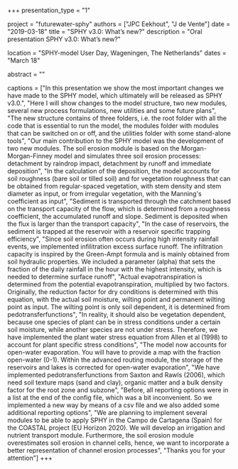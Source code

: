 +++
presentation_type = "1"

project = "futurewater-sphy"
authors = ["JPC Eekhout", "J de Vente"]
date = "2019-03-18"
title = "SPHY v3.0: What’s new?"
description = "Oral presentation SPHY v3.0: What’s new?"

location = "SPHY-model User Day, Wageningen, The Netherlands"
dates = "March 18"

abstract = ""

captions = ["In this presentation we show the most important changes we have made to the SPHY model, which ultimately will be released as SPHY v3.0.",
"Here I will show changes to the model structure, two new modules, several new process formulations, new utilities and some future plans",
"The new structure contains of three folders, i.e. the root folder with all the code that is essential to run the model, the modules folder with modules that can be switched on or off, and the utilities folder with some stand-alone tools",
"Our main contribution to the SPHY model was the development of two new modules. The soil erosion module is based on the Morgan-Morgan-Finney model and simulates three soil erosion processes: detachment by raindrop impact, detachment by runoff and immediate deposition", 
"In the calculation of the deposition, the model accounts for soil roughness (bare soil or tilled soil) and for vegetation roughness that can be obtained from regular-spaced vegetation, with stem density and stem diameter as input, or from irregular vegetation, with the Manning's coefficient as input", 
"Sediment is transported through the catchment based on the transport capacity of the flow, which is determined from a roughness coefficient, the accumulated runoff and slope. Sediment is deposited when the flux is larger than the transport capacity",
"In the case of reservoirs, the sediment is trapped at the reservoir with a reservoir specific trapping efficiency",
"Since soil erosion often occurs during high intensity rainfall events, we implemented infilitration excess surface runoff. The infiltration capacity is inspired by the Green-Ampt formula and is mainly obtained from soil hydraulic properties. We included a parameter (alpha) that sets the fraction of the daily rainfall in the hour with the highest intensity, which is needed to determine surface runoff",
"Actual evapotranspiration is determined from the potential evapotranspiration, multiplied by two factors. Originally, the reduction factor for dry conditions is determined with this equation, with the actual soil moisture, wilting point and permanent wilting point as input. The wilting point is only soil dependent, it is determined from pedotransferfunctions",
"In reality, it should also be vegetation dependent, because one species of plant can be in stress conditions under a certain soil moisture, while another species are not under stress. Therefore, we have implemented the plant water stress equation from Allen et al (1998) to account for plant specific stress conditions",
"The model now accounts for open-water evaporation. You will have to provide a map with the fraction open-water (0-1). Within the advanced routing module, the storage of the reservoirs and lakes is corrected for open-water evaporation",
"We have implemented pedotransferfunctions from Saxton and Rawls (2006), which need soil texture maps (sand and clay), organic matter and a bulk density factor for the root zone and subzone",
"Before, all reporting options were in a list at the end of the config file, which was a bit inconvenient. So we implemented a new way by means of a csv file and we also added some additional reporting options",
"We are planning to implement several modules to be able to apply SPHY in the Campo de Cartagena (Spain) for the COASTAL project (EU Horizon 2020). We will develop an irrigation and nutrient transport module. Furthermore, the soil erosion module overestimates soil erosion in channel cells, hence, we want to incorporate a better representation of channel erosion processes",
"Thanks you for your attention"]
+++